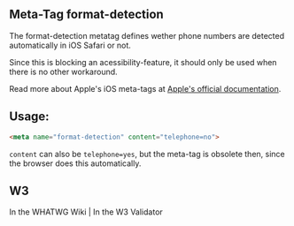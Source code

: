 ## Meta-Tag format-detection

The format-detection metatag defines wether phone numbers are detected automatically in iOS Safari or not.

Since this is blocking an acessibility-feature, it should only be used when there is no other workaround.

Read more about Apple's iOS meta-tags at [Apple's official documentation](https://developer.apple.com/library/safari/documentation/appleapplications/reference/SafariHTMLRef/Articles/MetaTags.html).

## Usage:

````html
<meta name="format-detection" content="telephone=no">
````


`content` can also be `telephone=yes`, but the meta-tag is obsolete then, since the browser does this automatically.

## W3
<i class="fas fa-check"></i> In the WHATWG Wiki | <i class="fas fa-check"></i>  In the W3 Validator
